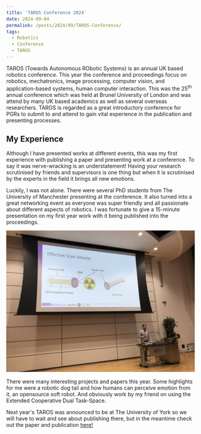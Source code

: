 ```yaml
---
title: 'TAROS Conference 2024'
date: 2024-09-04
permalink: /posts/2024/09/TAROS-Conference/
tags:
  - Robotics
  - Conference
  - TAROS
---
```


TAROS (Towards Autonomous RObotic Systems) is an annual UK based robotics conference. This year the conference and proceedings focus on robotics, mechatronics, image processing, computer vision, and application-based systems, human computer interaction. This was the 25<sup>th</sup> annual conference which was held at Brunel University of London and was attend by many UK based academics as well as several overseas researchers. TAROS is regarded as a great introductory conference for PGRs to submit to and attend to gain vital experience in the publication and presenting processes.

My Experience
------
Although I have presented works at different events, this was my first experience with publishing a paper and presenting work at a conference. To say it was nerve-wracking is an understatement! Having your research scrutinised by friends and supervisors is one thing but when it is scrutinised by the experts in the field it brings all new emotions.

Luckily, I was not alone. There were several PhD students from The University of Manchester presenting at the conference. It also turned into a great networking event as everyone was super friendly and all passionate about different aspects of robotics. I was fortunate to give a 15-minute presentation on my first year work with it being published into the proceedings.

![Presenting at TAROS 2024](/images/TAROS_Presenting.png "Presenting at TAROS 2024")
  
There were many interesting projects and papers this year. Some highlights for me were a robotic dog tail and how humans can perceive emotion from it, an opensource soft robot. And obviously work by my friend on using the Extended Cooperative Dual Task-Space.

Next year's TAROS was announced to be at The University of York so we will have to wait and see about publishing there, but in the meantime check out the paper and publication [here!](https://joshua-bettles.github.io/publication/2024-08-24-Accessibility-TAROS-2024) 